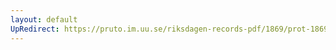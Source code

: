 ```yaml
---
layout: default
UpRedirect: https://pruto.im.uu.se/riksdagen-records-pdf/1869/prot-1869--fk--311/prot-1869--fk--311_050.pdf
---
```

